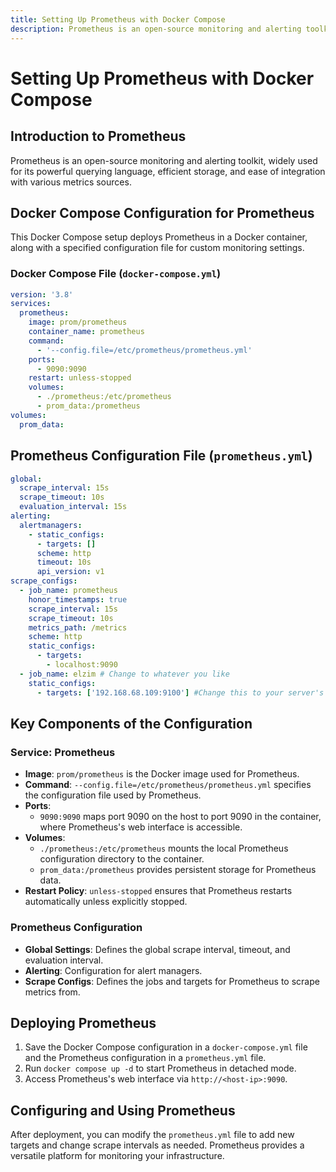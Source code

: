 ```yaml
---
title: Setting Up Prometheus with Docker Compose
description: Prometheus is an open-source monitoring and alerting toolkit, widely used for its powerful querying language, efficient storage, and ease of integration with various metrics sources.
---
```


# Setting Up Prometheus with Docker Compose

## Introduction to Prometheus

Prometheus is an open-source monitoring and alerting toolkit, widely used for its powerful querying language, efficient storage, and ease of integration with various metrics sources.

## Docker Compose Configuration for Prometheus

This Docker Compose setup deploys Prometheus in a Docker container, along with a specified configuration file for custom monitoring settings.

### Docker Compose File (`docker-compose.yml`)

```yaml
version: '3.8'
services:
  prometheus:
    image: prom/prometheus
    container_name: prometheus
    command:
      - '--config.file=/etc/prometheus/prometheus.yml'
    ports:
      - 9090:9090
    restart: unless-stopped
    volumes:
      - ./prometheus:/etc/prometheus
      - prom_data:/prometheus
volumes:
  prom_data:
```

## Prometheus Configuration File (`prometheus.yml`)

```yaml
global:
  scrape_interval: 15s
  scrape_timeout: 10s
  evaluation_interval: 15s
alerting:
  alertmanagers:
    - static_configs:
      - targets: []
      scheme: http
      timeout: 10s
      api_version: v1
scrape_configs:
  - job_name: prometheus
    honor_timestamps: true
    scrape_interval: 15s
    scrape_timeout: 10s
    metrics_path: /metrics
    scheme: http
    static_configs:
      - targets:
        - localhost:9090
  - job_name: elzim # Change to whatever you like
    static_configs:
      - targets: ['192.168.68.109:9100'] #Change this to your server's IP
```

## Key Components of the Configuration
### Service: Prometheus
- **Image**: `prom/prometheus` is the Docker image used for Prometheus.
- **Command**: `--config.file=/etc/prometheus/prometheus.yml` specifies the configuration file used by Prometheus.
- **Ports**: 
  - `9090:9090` maps port 9090 on the host to port 9090 in the container, where Prometheus's web interface is accessible.
- **Volumes**: 
  - `./prometheus:/etc/prometheus` mounts the local Prometheus configuration directory to the container.
  - `prom_data:/prometheus` provides persistent storage for Prometheus data.
- **Restart Policy**: `unless-stopped` ensures that Prometheus restarts automatically unless explicitly stopped.

### Prometheus Configuration
- **Global Settings**: Defines the global scrape interval, timeout, and evaluation interval.
- **Alerting**: Configuration for alert managers.
- **Scrape Configs**: Defines the jobs and targets for Prometheus to scrape metrics from.

## Deploying Prometheus

1. Save the Docker Compose configuration in a `docker-compose.yml` file and the Prometheus configuration in a `prometheus.yml` file.
2. Run `docker compose up -d` to start Prometheus in detached mode.
3. Access Prometheus's web interface via `http://<host-ip>:9090`.

## Configuring and Using Prometheus

After deployment, you can modify the `prometheus.yml` file to add new targets and change scrape intervals as needed. Prometheus provides a versatile platform for monitoring your infrastructure.
